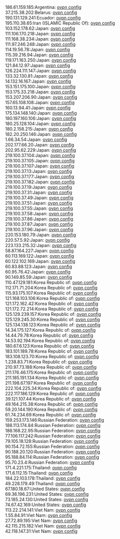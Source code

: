 186.61.159.185:Argentina: [ovpn config](vpn/186_61_159_185.ovpn)  
37.215.38.202:Belarus: [ovpn config](vpn/37_215_38_202.ovpn)  
190.131.129.241:Ecuador: [ovpn config](vpn/190_131_129_241.ovpn)  
195.110.38.65:Iran (ISLAMIC Republic Of): [ovpn config](vpn/195_110_38_65.ovpn)  
103.152.178.62:Japan: [ovpn config](vpn/103_152_178_62.ovpn)  
111.106.170.218:Japan: [ovpn config](vpn/111_106_170_218.ovpn)  
111.168.38.234:Japan: [ovpn config](vpn/111_168_38_234.ovpn)  
111.97.246.248:Japan: [ovpn config](vpn/111_97_246_248.ovpn)  
114.19.56.78:Japan: [ovpn config](vpn/114_19_56_78.ovpn)  
115.39.216.94:Japan: [ovpn config](vpn/115_39_216_94.ovpn)  
119.171.163.250:Japan: [ovpn config](vpn/119_171_163_250.ovpn)  
121.84.12.97:Japan: [ovpn config](vpn/121_84_12_97.ovpn)  
126.224.111.147:Japan: [ovpn config](vpn/126_224_111_147.ovpn)  
133.32.130.81:Japan: [ovpn config](vpn/133_32_130_81.ovpn)  
14.132.16.167:Japan: [ovpn config](vpn/14_132_16_167.ovpn)  
153.151.175.100:Japan: [ovpn config](vpn/153_151_175_100.ovpn)  
153.175.33.218:Japan: [ovpn config](vpn/153_175_33_218.ovpn)  
153.207.206.90:Japan: [ovpn config](vpn/153_207_206_90.ovpn)  
157.65.108.108:Japan: [ovpn config](vpn/157_65_108_108.ovpn)  
160.13.94.41:Japan: [ovpn config](vpn/160_13_94_41.ovpn)  
175.134.148.140:Japan: [ovpn config](vpn/175_134_148_140.ovpn)  
180.197.160.106:Japan: [ovpn config](vpn/180_197_160_106.ovpn)  
180.25.128.104:Japan: [ovpn config](vpn/180_25_128_104.ovpn)  
180.2.158.215:Japan: [ovpn config](vpn/180_2_158_215.ovpn)  
182.20.250.146:Japan: [ovpn config](vpn/182_20_250_146.ovpn)  
1.66.34.54:Japan: [ovpn config](vpn/1_66_34_54.ovpn)  
202.177.66.20:Japan: [ovpn config](vpn/202_177_66_20.ovpn)  
202.95.62.229:Japan: [ovpn config](vpn/202_95_62_229.ovpn)  
219.100.37.104:Japan: [ovpn config](vpn/219_100_37_104.ovpn)  
219.100.37.105:Japan: [ovpn config](vpn/219_100_37_105.ovpn)  
219.100.37.107:Japan: [ovpn config](vpn/219_100_37_107.ovpn)  
219.100.37.13:Japan: [ovpn config](vpn/219_100_37_13.ovpn)  
219.100.37.177:Japan: [ovpn config](vpn/219_100_37_177.ovpn)  
219.100.37.182:Japan: [ovpn config](vpn/219_100_37_182.ovpn)  
219.100.37.19:Japan: [ovpn config](vpn/219_100_37_19.ovpn)  
219.100.37.31:Japan: [ovpn config](vpn/219_100_37_31.ovpn)  
219.100.37.49:Japan: [ovpn config](vpn/219_100_37_49.ovpn)  
219.100.37.51:Japan: [ovpn config](vpn/219_100_37_51.ovpn)  
219.100.37.55:Japan: [ovpn config](vpn/219_100_37_55.ovpn)  
219.100.37.58:Japan: [ovpn config](vpn/219_100_37_58.ovpn)  
219.100.37.86:Japan: [ovpn config](vpn/219_100_37_86.ovpn)  
219.100.37.87:Japan: [ovpn config](vpn/219_100_37_87.ovpn)  
219.100.37.96:Japan: [ovpn config](vpn/219_100_37_96.ovpn)  
220.153.180.79:Japan: [ovpn config](vpn/220_153_180_79.ovpn)  
220.57.5.92:Japan: [ovpn config](vpn/220_57_5_92.ovpn)  
223.133.215.32:Japan: [ovpn config](vpn/223_133_215_32.ovpn)  
58.87.164.227:Japan: [ovpn config](vpn/58_87_164_227.ovpn)  
60.113.169.122:Japan: [ovpn config](vpn/60_113_169_122.ovpn)  
60.122.102.169:Japan: [ovpn config](vpn/60_122_102_169.ovpn)  
60.83.88.123:Japan: [ovpn config](vpn/60_83_88_123.ovpn)  
60.95.76.42:Japan: [ovpn config](vpn/60_95_76_42.ovpn)  
90.149.85.59:Japan: [ovpn config](vpn/90_149_85_59.ovpn)  
110.47.129.181:Korea Republic of: [ovpn config](vpn/110_47_129_181.ovpn)  
112.171.71.204:Korea Republic of: [ovpn config](vpn/112_171_71_204.ovpn)  
115.93.175.107:Korea Republic of: [ovpn config](vpn/115_93_175_107.ovpn)  
121.168.103.106:Korea Republic of: [ovpn config](vpn/121_168_103_106.ovpn)  
121.172.162.42:Korea Republic of: [ovpn config](vpn/121_172_162_42.ovpn)  
121.172.72.214:Korea Republic of: [ovpn config](vpn/121_172_72_214.ovpn)  
125.129.239.157:Korea Republic of: [ovpn config](vpn/125_129_239_157.ovpn)  
125.129.245.30:Korea Republic of: [ovpn config](vpn/125_129_245_30.ovpn)  
125.134.138.123:Korea Republic of: [ovpn config](vpn/125_134_138_123.ovpn)  
14.34.175.127:Korea Republic of: [ovpn config](vpn/14_34_175_127.ovpn)  
14.44.79.78:Korea Republic of: [ovpn config](vpn/14_44_79_78.ovpn)  
14.53.92.194:Korea Republic of: [ovpn config](vpn/14_53_92_194.ovpn)  
180.67.6.123:Korea Republic of: [ovpn config](vpn/180_67_6_123.ovpn)  
183.101.189.78:Korea Republic of: [ovpn config](vpn/183_101_189_78.ovpn)  
183.108.123.70:Korea Republic of: [ovpn config](vpn/183_108_123_70.ovpn)  
1.238.83.71:Korea Republic of: [ovpn config](vpn/1_238_83_71.ovpn)  
210.97.73.188:Korea Republic of: [ovpn config](vpn/210_97_73_188.ovpn)  
211.176.46.175:Korea Republic of: [ovpn config](vpn/211_176_46_175.ovpn)  
211.185.191.134:Korea Republic of: [ovpn config](vpn/211_185_191_134.ovpn)  
211.198.67.197:Korea Republic of: [ovpn config](vpn/211_198_67_197.ovpn)  
222.104.225.34:Korea Republic of: [ovpn config](vpn/222_104_225_34.ovpn)  
222.117.186.129:Korea Republic of: [ovpn config](vpn/222_117_186_129.ovpn)  
39.121.107.44:Korea Republic of: [ovpn config](vpn/39_121_107_44.ovpn)  
49.164.215.38:Korea Republic of: [ovpn config](vpn/49_164_215_38.ovpn)  
59.20.144.190:Korea Republic of: [ovpn config](vpn/59_20_144_190.ovpn)  
61.74.234.69:Korea Republic of: [ovpn config](vpn/61_74_234_69.ovpn)  
159.253.173.146:Russian Federation: [ovpn config](vpn/159_253_173_146.ovpn)  
188.113.174.84:Russian Federation: [ovpn config](vpn/188_113_174_84.ovpn)  
188.168.22.95:Russian Federation: [ovpn config](vpn/188_168_22_95.ovpn)  
77.106.117.242:Russian Federation: [ovpn config](vpn/77_106_117_242.ovpn)  
79.105.18.128:Russian Federation: [ovpn config](vpn/79_105_18_128.ovpn)  
90.154.72.155:Russian Federation: [ovpn config](vpn/90_154_72_155.ovpn)  
90.188.20.120:Russian Federation: [ovpn config](vpn/90_188_20_120.ovpn)  
95.188.84.114:Russian Federation: [ovpn config](vpn/95_188_84_114.ovpn)  
95.70.23.4:Russian Federation: [ovpn config](vpn/95_70_23_4.ovpn)  
171.4.221.175:Thailand: [ovpn config](vpn/171_4_221_175.ovpn)  
171.6.112.15:Thailand: [ovpn config](vpn/171_6_112_15.ovpn)  
184.22.103.178:Thailand: [ovpn config](vpn/184_22_103_178.ovpn)  
49.228.179.49:Thailand: [ovpn config](vpn/49_228_179_49.ovpn)  
67.180.18.67:United States: [ovpn config](vpn/67_180_18_67.ovpn)  
69.36.196.231:United States: [ovpn config](vpn/69_36_196_231.ovpn)  
73.185.24.130:United States: [ovpn config](vpn/73_185_24_130.ovpn)  
74.67.42.169:United States: [ovpn config](vpn/74_67_42_169.ovpn)  
113.22.214.141:Viet Nam: [ovpn config](vpn/113_22_214_141.ovpn)  
1.55.84.91:Viet Nam: [ovpn config](vpn/1_55_84_91.ovpn)  
27.72.89.195:Viet Nam: [ovpn config](vpn/27_72_89_195.ovpn)  
42.115.215.182:Viet Nam: [ovpn config](vpn/42_115_215_182.ovpn)  
42.118.147.31:Viet Nam: [ovpn config](vpn/42_118_147_31.ovpn)  
